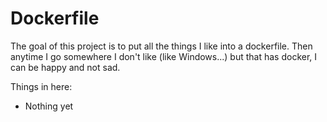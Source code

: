 Dockerfile
==========

The goal of this project is to put all the things I like into a dockerfile.
Then anytime I go somewhere I don't like (like Windows...) but that has
docker, I can be happy and not sad.

Things in here:

* Nothing yet
